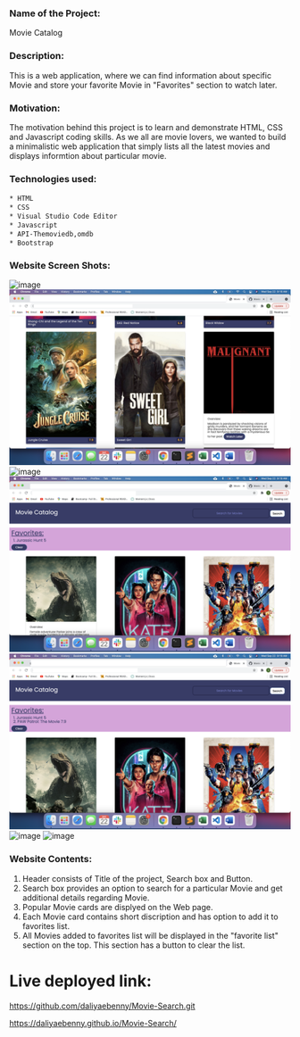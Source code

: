 ### Name of the Project: ###
Movie Catalog


### Description: ###
This is a web application, where we can find information about specific Movie and store your favorite Movie in "Favorites" section to watch later.

### Motivation: ###
The motivation behind this project is to learn and demonstrate HTML, CSS and Javascript coding skills. 
As we all are movie lovers, we wanted to build a minimalistic web application that simply lists all the latest movies and displays informtion about particular movie. 


### Technologies used: ###
    * HTML
    * CSS
    * Visual Studio Code Editor
    * Javascript
    * API-Themoviedb,omdb
    * Bootstrap


### Website Screen Shots: ###
![image](./screenshots/screenshot-1.png)
![image](./screenshots/screenshot-2.png)
![image](./screenshots/screenshot-3.png)
![image](./screenshots/screenshot-4.png)
![image](./screenshots/screenshot-5.png)
![image](./screenshots/screenshot-6.png)
![image](./screenshots/screenshot-7.png)


### Website Contents: ###
1. Header consists of Title of the project, Search box and Button.
2. Search box provides an option to search for a particular Movie and get additional details regarding Movie.
3. Popular Movie cards are displyed on the Web page.
4. Each Movie card contains short discription and has option to add it to favorites list.  
5. All Movies added to favorites list will be displayed in the "favorite list" section on the top. This section has a button to clear the list.


Live deployed link:
=======
https://github.com/daliyaebenny/Movie-Search.git

https://daliyaebenny.github.io/Movie-Search/
